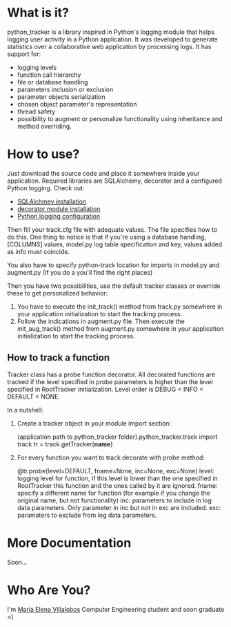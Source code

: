 What is it?
========
python_tracker is a library inspired in Python's logging module that helps logging user activity in a Python application.
It was developed to generate statistics over a collaborative web application by processing logs.
It has support for:

* logging levels
* function call hierarchy
* file or database handling
* parameters inclusion or exclusion
* parameter objects serialization 
* chosen object parameter's representation
* thread safety
* possibility to augment or personalize functionality using inheritance and method overriding.

How to use?
========
Just download the source code and place it somewhere inside your application.
Required libraries are SQLAlchemy, decorator and a configured Python logging.
Check out:

* [SQLAlchmey installation][sqlalchemy-install]
* [decorator module installation][decorator-install]
* [Python logging configuration][python-logging]

Then fill your track.cfg file with adequate values. The file specifies how to do this.
One thing to notice is that if you're using a database handling, [COLUMNS] values, model.py log table specification and key, values added as info must coincide.

You also have to specify python-track location for imports in model.py and augment.py 
(If you do a <git grep FIXME> you'll find the right places)

Then you have two possibilities, use the default tracker classes or override these to get personalized behavior:

1. You have to execute the init_track() method from track.py somewhere in your application initialization to start the tracking process.
2. Follow the indications in augment.py file. Then execute the init_aug_track() method from augment.py somewhere in your application initialization to start the tracking process.

How to track a function
-------------------------------------------

Tracker class has a probe function decorator. 
All decorated functions are tracked if the level specified in probe parameters is higher than the level specified in RootTracker initialization. 
Level order is DEBUG < INFO < DEFAULT < NONE.

In a nutshell:

1. Create a tracker object in your module import section:

	(application path to python_tracker folder).python_tracker.track import track
	tr = track.getTracker(__name__)

2. For every function you want to track decorate with probe method:

	@tr.probe(level=DEFAULT, fname=None, inc=None, exc=None)
	level: logging level for function, if this level is lower than the one specified in RootTracker this function and the ones called by it are ignored.
	fname: specify a different name for function (for example if you change the original name, but not functionality)
	inc: parameters to include in log data parameters. Only parameter in inc but not in exc are included. 
	exc: paramaters to exclude from log data parameters.

More Documentation
==================
Soon...

Who Are You?
============
I'm [María Elena Villalobos][mati] Computer Engineering student and soon graduate =)


[sqlalchemy-install]:http://www.sqlalchemy.org/docs/05/intro.html#installing-sqlalchemy
[decorator-install]:http://pypi.python.org/pypi/decorator
[python-logging]:http://docs.python.org/library/logging.html
[mati]:http://be.linkedin.com/in/mevp7